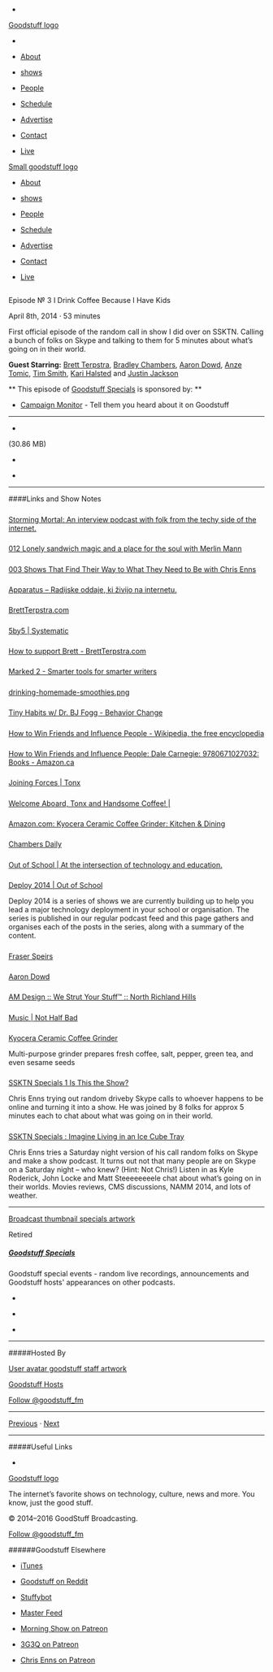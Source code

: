 

-
[Goodstuff logo](http://www.goodstuff.network/)[](/assets/goodstuff_logo-17c1fe6f378352de5d7345f76152130b.svg)

-


-  [About](/about)

-  [shows](/shows)

-  [People](/people)

-  [Schedule](/schedule)

-  [Advertise](/advertise)

-  [Contact](/contact)

-  [Live](/live)


[Small goodstuff logo](http://www.goodstuff.network/)[](/assets/small_goodstuff_logo-bf032e72b9ec41494f4d90905f1ad619.svg)


-  [About](/about)

-  [shows](/shows)

-  [People](/people)

-  [Schedule](/schedule)

-  [Advertise](/advertise)

-  [Contact](/contact)

-  [Live](/live)


##
Episode № 3
I Drink Coffee Because I Have Kids


April 8th, 2014
&middot;
53
minutes


First official episode of the random call in show I did over on SSKTN. Calling a bunch of folks on Skype and talking to them for 5 minutes about what&rsquo;s going on in their world.


**Guest Starring:**
[Brett Terpstra](/people/brett-terpstra),  [Bradley Chambers](/people/bradley-chambers),  [Aaron Dowd](/people/aaron-dowd),  [Anze Tomic](/people/anze-tomic),  [Tim Smith](/people/ttimsmith),  [Kari Halsted](/people/kari-halsted) and  [Justin Jackson](/people/justin-jackson)


**
This episode of
[Goodstuff Specials](/specials)
is sponsored by:
**


-  [Campaign Monitor](http://www.campaignmonitor.com/) - Tell them you heard about it on Goodstuff


------------------------------


-
[](https://goodstuffs3.s3.amazonaws.com/uploads/specials-3.mp3)(30.86 MB)

-
[](http://twitter.com/intent/tweet?text=Goodstuff%20Specials%20%E2%84%96%203%20on%20@goodstuff_fm%20-%20http://goodstuff.network/specials/3)

-
[](http://www.facebook.com/sharer/sharer.php?u=http://goodstuff.network/specials/3)


------------------------------


####Links and Show Notes

#####
[Storming Mortal: An interview podcast with folk from the techy side of the internet.](http://stormingmortal.com/)


#####
[012 Lonely sandwich magic and a place for the soul with Merlin Mann](http://stormingmortal.com/12/)


#####
[003 Shows That Find Their Way to What They Need to Be with Chris Enns](http://stormingmortal.com/3/)


#####
[Apparatus – Radijske oddaje, ki živijo na internetu.](http://apparatus.si/)


#####
[BrettTerpstra.com](http://brettterpstra.com/)


#####
[5by5 | Systematic](http://5by5.tv/systematic)


#####
[How to support Brett - BrettTerpstra.com](http://brettterpstra.com/support/)


#####
[Marked 2 - Smarter tools for smarter writers](http://marked2app.com/)


#####
[drinking-homemade-smoothies.png](http://glui.me/?i=6229vpxp0blv9mq/drinking-homemade-smoothies.png/)


#####
[Tiny Habits w/ Dr. BJ Fogg - Behavior Change](http://tinyhabits.com/)


#####
[How to Win Friends and Influence People - Wikipedia, the free encyclopedia](http://en.wikipedia.org/wiki/How_to_Win_Friends_and_Influence_People)


#####
[How to Win Friends and Influence People: Dale Carnegie: 9780671027032: Books - Amazon.ca](http://www.amazon.ca/How-Win-Friends-Influence-People/dp/0671027034)


#####
[Joining Forces | Tonx](https://tonx.org/frequency/joining-forces)


#####
[Welcome Aboard, Tonx and Handsome Coffee! |](http://blog.bluebottlecoffee.com/post/82020818086/welcome-aboard-tonx-and-handsome-coffee)


#####
[Amazon.com: Kyocera Ceramic Coffee Grinder: Kitchen & Dining](http://www.amazon.com/Kyocera-CM-50-CF-Ceramic-Grinder/dp/B003S9XF7K/ref=sr_1_4?ie=UTF8&qid=1396975557&sr=8-4&keywords=hario+grinder)


#####
[Chambers Daily](http://chambersdaily.com/)


#####
[Out of School | At the intersection of technology and education.](http://outofschool.net/)


#####
[Deploy 2014 | Out of School](http://outofschool.net/deploy2014/)


Deploy 2014 is a series of shows we are currently building up to help you lead a major technology deployment in your school or organisation. The series is published in our regular podcast feed and this page gathers and organises each of the posts in the series, along with a summary of the content.


#####
[Fraser Speirs](http://www.speirs.org/)


#####
[Aaron Dowd](http://aarondowd.com/)


#####
[AM Design :: We Strut Your Stuff™ :: North Richland Hills](http://www.amdesign.com/)


#####
[Music | Not Half Bad](http://nothalfbad.bandcamp.com/)


#####
[Kyocera Ceramic Coffee Grinder](http://www.amazon.com/gp/product/B003S9XF7K/ref=as_li_ss_tl?ie=UTF8&camp=1789&creative=390957&creativeASIN=B003S9XF7K&linkCode=as2&tag=farawsoclose-20)


Multi-purpose grinder prepares fresh coffee, salt, pepper, green tea, and even sesame seeds


#####
[SSKTN Specials 1 Is This the Show?](http://www.ssktn.com/specials/1/)


Chris Enns trying out random driveby Skype calls to whoever happens to be online and turning it into a show. He was joined by 8 folks for approx 5 minutes each to chat about what was going on in their world.


#####
[SSKTN Specials : Imagine Living in an Ice Cube Tray](http://www.ssktn.com/specials/4/)


Chris Enns tries a Saturday night version of his call random folks on Skype and make a show podcast. It turns out not that many people are on Skype on a Saturday night – who knew? (Hint: Not Chris!) Listen in as Kyle Roderick, John Locke and Matt Steeeeeeeele chat about what’s going on in their worlds. Movies reviews, CMS discussions, NAMM 2014, and lots of weather.


------------------------------


[Broadcast thumbnail specials artwork](/specials)[](https://goodstuffs3.s3.amazonaws.com/uploads/broadcast/image/24/broadcast_thumbnail_specials_artwork.png)

Retired


##### [Goodstuff Specials](/specials)


Goodstuff special events - random live recordings, announcements and Goodstuff hosts' appearances on other podcasts.

-
[](https://itunes.apple.com/us/podcast/goodstuff-specials/id854159948?mt=2)

-
[](/specials/feed)

-
[](mailto:sponsorship+specials@goodstuff.network?subject=%5BGoodStuff%20FM%5D%20Sponsorship%20Inquiry%20for%20Goodstuff%20Specials)


------------------------------


#####Hosted By


[User avatar goodstuff staff artwork](/people/goodstuff-hosts)[](https://goodstuffs3.s3.amazonaws.com/uploads/user/avatar/38/user_avatar_goodstuff-staff_artwork.png)

[Goodstuff Hosts](/people/goodstuff-hosts)


[Follow @goodstuff_fm](https://twitter.com/goodstuff_fm)


------------------------------


[Previous](/specials/2)
&middot;
[Next](/specials/4)


------------------------------


#####Useful Links

-
[](mailto:contact+specials@goodstuff.network?subject=%5BGoodstuff%20FM%5D%20Feedback%20for%20Goodstuff%20Specials)


[Goodstuff logo](http://www.goodstuff.network/)[](/assets/goodstuff_logo-17c1fe6f378352de5d7345f76152130b.svg)


The internet’s favorite shows on technology, culture, news and more. You know, just the good stuff.


&copy; 2014&ndash;2016 GoodStuff Broadcasting.

[Follow @goodstuff_fm](https://twitter.com/goodstufffm)


######Goodstuff Elsewhere

-  [iTunes](https://itunes.apple.com/us/artist/goodstuff-fm/id843385597?mt=2)

-  [Goodstuff on Reddit](https://www.reddit.com/r/Goodstuff_fm/)

-  [Stuffybot](http://stuffybot.goodstuff.network)

-  [Master Feed](/master/feed)

-  [Morning Show on Patreon](https://www.patreon.com/morningshow)

-  [3G3Q on Patreon](https://www.patreon.com/3g3q)

-  [Chris Enns on Patreon](https://www.patreon.com/ichris)
